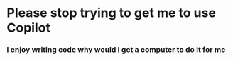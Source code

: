 # Please stop trying to get me to use Copilot
### I enjoy writing code why would I get a computer to do it for me
